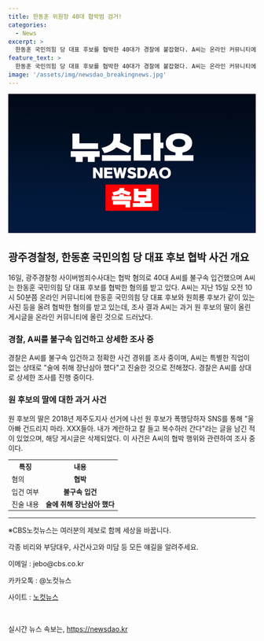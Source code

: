 ```yaml
---
title: 한동훈 위원장 40대 협박범 검거!
categories:
  - News
excerpt: >
  한동훈 국민의힘 당 대표 후보를 협박한 40대가 경찰에 붙잡혔다. A씨는 온라인 커뮤니티에 후보와 원희룡 후보가 같이 있는 사진을 올리며 협박했고, 조사 결과는 과거 원 후보의 딸이 게시한 글을 다시 올린 것으로 드러났다. A씨는 술에 취해 장난삼아 했다고 주장하고 경찰은 사건 경위를 조사 중이다. 불구속 입건된 A씨에 대한 경찰의 조사가 계속되고 있다.
feature_text: >
  한동훈 국민의힘 당 대표 후보를 협박한 40대가 경찰에 붙잡혔다. A씨는 온라인 커뮤니티에 후보와 원희룡 후보가 같이 있는 사진을 올리며 협박했고, 조사 결과는 과거 원 후보의 딸이 게시한 글을 다시 올린 것으로 드러났다. A씨는 술에 취해 장난삼아 했다고 주장하고 경찰은 사건 경위를 조사 중이다. 불구속 입건된 A씨에 대한 경찰의 조사가 계속되고 있다.
image: '/assets/img/newsdao_breakingnews.jpg'
---
```


<p><img src="/assets/img/newsdao_breakingnews.jpg" alt="ranknews 속보" /></p>

<h2 data-ke-size="size26">광주경찰청, 한동훈 국민의힘 당 대표 후보 협박 사건 개요</h2>

<p data-ke-size="size16">16일, 광주경찰청 사이버범죄수사대는 협박 혐의로 40대 A씨를 불구속 입건했으며 A씨는 한동훈 국민의힘 당 대표 후보를 협박한 혐의를 받고 있다. A씨는 지난 15일 오전 10시 50분쯤 온라인 커뮤니티에 한동훈 국민의힘 당 대표 후보와 원희룡 후보가 같이 있는 사진 등을 올려 협박한 혐의를 받고 있는데, 조사 결과 A씨는 과거 원 후보의 딸이 올린 게시글을 온라인 커뮤니티에 올린 것으로 드러났다.</p>

<h3>경찰, A씨를 불구속 입건하고 상세한 조사 중</h3>

<p data-ke-size="size16">경찰은 A씨를 불구속 입건하고 정확한 사건 경위를 조사 중이며, A씨는 특별한 직업이 없는 상태로 "술에 취해 장난삼아 했다"고 진술한 것으로 전해졌다. 경찰은 A씨를 상대로 상세한 조사를 진행 중이다.</p>

<h3>원 후보의 딸에 대한 과거 사건</h3>

<p data-ke-size="size16">원 후보의 딸은 2018년 제주도지사 선거에 나선 원 후보가 폭행당하자 SNS를 통해 "울 아빠 건드리지 마라. XXX들아. 내가 계란하고 칼 들고 복수하러 간다"라는 글을 남긴 적이 있었으며, 해당 게시글은 삭제되었다. 이 사건은 A씨의 협박 행위와 관련하여 조사 중이다.</p>

<table>
  <tr>
    <th>특징</th>
    <th>내용</th>
  </tr>
  <tr>
    <td>혐의</td>
    <td style="text-align: center; height: 17px;"><b>협박</b></td>
  </tr>
  <tr>
    <td>입건 여부</td>
    <td style="text-align: center; height: 17px;"><b>불구속 입건</b></td>
  </tr>
  <tr>
    <td>진술 내용</td>
    <td style="text-align: center; height: 17px;"><b>술에 취해 장난삼아 했다</b></td>
  </tr>
</table>

<hr>

<p data-ke-size="size16">※CBS노컷뉴스는 여러분의 제보로 함께 세상을 바꿉니다.</p>

<p data-ke-size="size16">각종 비리와 부당대우, 사건사고와 미담 등 모든 얘길을 알려주세요.</p>

<p data-ke-size="size16">이메일 : jebo@cbs.co.kr</p>

<p data-ke-size="size16">카카오톡 : @노컷뉴스</p>

<p data-ke-size="size16">사이트 : <a href="https://url.kr/b71afn">노컷뉴스</a></p>

<p data-ke-size="size16">&nbsp;</p>
실시간 뉴스 속보는, <a href="https://newsdao.kr" rel="dofollow">https://newsdao.kr</a>


